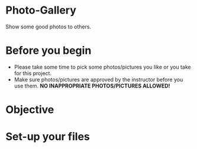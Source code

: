 # Photo-Gallery
Show some good photos to others.
# Before you begin
- Please take some time to pick some photos/pictures you like or you take for this project.
- Make sure photos/pictures are approved by the instructor before you use them. **NO INAPPROPRIATE PHOTOS/PICTURES ALLOWED!**
# Objective

# Set-up your files
